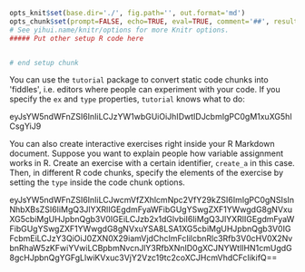 <script src="https://cdn.datacamp.com/datacamp-light-latest.min.js"></script>


```r
opts_knit$set(base.dir='./', fig.path='', out.format='md')
opts_chunk$set(prompt=FALSE, echo=TRUE, eval=TRUE, comment='##', results='markup',collapse=TRUE)
# See yihui.name/knitr/options for more Knitr options.
##### Put other setup R code here


# end setup chunk
```



You can use the `tutorial` package to convert static code chunks into 'fiddles', i.e. editors where people can experiment with your code. If you specify the `ex` and `type` properties, `tutorial` knows what to do:

<div data-datacamp-exercise data-height="300" data-encoded="true">eyJsYW5ndWFnZSI6InIiLCJzYW1wbGUiOiJhIDwtIDJcbmIgPC0gM1xuXG5hICsgYiJ9</div>

You can also create interactive exercises right inside your R Markdown document. Suppose you want to explain people how variable assignment works in R. Create an exercise with a certain identifier, `create_a` in this case. Then, in different R code chunks, specify the elements of the exercise by setting the `type` inside the code chunk options.

<div data-datacamp-exercise data-height="300" data-encoded="true">eyJsYW5ndWFnZSI6InIiLCJwcmVfZXhlcmNpc2VfY29kZSI6ImIgPC0gNSIsInNhbXBsZSI6IiMgQ3JlYXRlIGEgdmFyaWFibGUgYSwgZXF1YWwgdG8gNVxuXG5cbiMgUHJpbnQgb3V0IGEiLCJzb2x1dGlvbiI6IiMgQ3JlYXRlIGEgdmFyaWFibGUgYSwgZXF1YWwgdG8gNVxuYSA8LSA1XG5cbiMgUHJpbnQgb3V0IGFcbmEiLCJzY3QiOiJ0ZXN0X29iamVjdChcImFcIilcbnRlc3Rfb3V0cHV0X2NvbnRhaW5zKFwiYVwiLCBpbmNvcnJlY3RfbXNnID0gXCJNYWtlIHN1cmUgdG8gcHJpbnQgYGFgLlwiKVxuc3VjY2Vzc19tc2coXCJHcmVhdCFcIikifQ==</div>







